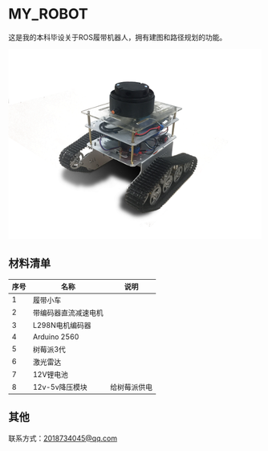 # MY_ROBOT

这是我的本科毕设关于ROS履带机器人，拥有建图和路径规划的功能。

![图片](https://github.com/caoyifeng001/MY_ROBOT/blob/master/image/image0.png)

## 材料清单
|序号 | 名称 | 说明 |
-|-|-
|1  |履带小车| |
|2  |带编码器直流减速电机| |
|3  |L298N电机编码器| |
|4  |Arduino 2560 | |
|5  |树莓派3代| |
|6  |激光雷达| |
|7  |12V锂电池| |
|8  |12v-5v降压模块|给树莓派供电|



## 其他
联系方式：2018734045@qq.com
